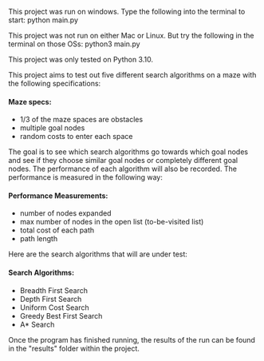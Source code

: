 This project was run on windows. Type the following into the terminal to start:
python main.py

This project was not run on either Mac or Linux. But try the following in the terminal on those OSs:
python3 main.py

This project was only tested on Python 3.10.

This project aims to test out five different search algorithms on a maze with the following specifications:

#### Maze specs:
- 1/3 of the maze spaces are obstacles
- multiple goal nodes
- random costs to enter each space

The goal is to see which search algorithms go towards which goal nodes and see if they choose similar goal nodes or completely different goal nodes. The performance of each algorithm will also be recorded. The performance is measured in the following way:

#### Performance Measurements:
- number of nodes expanded
- max number of nodes in the open list (to-be-visited list)
- total cost of each path
- path length

Here are the search algorithms that will are under test:

#### Search Algorithms:
- Breadth First Search
- Depth First Search
- Uniform Cost Search
- Greedy Best First Search
- A* Search

Once the program has finished running, the results of the run can be found in the "results" folder within the project.